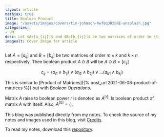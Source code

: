 ```yaml
---
layout: article
mathjax: true
title: Boolean Product
image: "/assets/images/covers/tim-johnson-Vwf8q3RzBRE-unsplash.jpg"
categories:
- DM
desc: Let $A=[a_{ij}]$ and $B=[b_{ij}]$ be two matrices of order $m \times k$ and $k \times n$ respectively. Then boolean product $A \odot B$ will be $A \odot B =[c_{ij}]$ 
imagealt: Cover Image for article
---
```


Let $A=[a_{ij}]$ and $B=[b_{ij}]$ be two matrices of order $m \times k$ and $k \times n$ respectively. Then boolean product $A \odot B$ will be $A \odot B =[c_{ij}]$




















































































































































































































































































































































































































$$c_{ij} = (a_{i1} \wedge b_{1j}) \vee (a_{i2} \wedge b_{2j}) \vee \dots (a_{k1} \wedge b_{kj})$$





















































































































































































































































































































































































































This is similar to [Product of Matrices]({% post_url 2021-06-08-product-of-matrices %}) but with *Boolean Operations*.

Matrix $A$ raise to boolean power $r$ is denoted as $A^{[r]}$. Is boolean product of matrix $A$ with itself. Also, $A^{[0]} = I_n$





















































































































































































































































































































































































































This blog was published directly from my notes.
To check the source of my notes and images used in this blog, visit <a href="/credits.html" target="_blank">Credits</a>.

To read my notes, download this <a href="https://github.com/bovem/CS" target="blank">repository</a>.